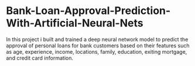 # Bank-Loan-Approval-Prediction-With-Artificial-Neural-Nets
In this project i  built and trained a  deep neural network model to predict the approval of personal loans for bank customers based on their features such as age, experience, income, locations, family, education, exiting mortgage, and credit card information.

